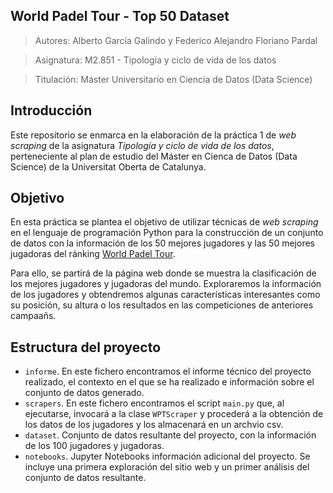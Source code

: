 World Padel Tour - Top 50 Dataset
---

> Autores: Alberto García Galindo y Federico Alejandro Floriano Pardal

> Asignatura: M2.851 - Tipología y ciclo de vida de los datos

> Titulación: Máster Universitario en Ciencia de Datos (Data Science)

Introducción
---

Este repositorio se enmarca en la elaboración de la práctica 1 de *web scraping* de la asignatura *Tipología y ciclo de vida de los datos*, perteneciente al plan de estudio del Máster en Cienca de Datos (Data Science) de la Universitat Oberta de Catalunya. 

Objetivo
---

En esta práctica se plantea el objetivo de utilizar técnicas de *web scraping* en el lenguaje de programación Python para la construcción de un conjunto de datos con la información de los 50 mejores jugadores y las 50 mejores jugadoras del ránking [World Padel Tour](https://www.worldpadeltour.com/).

Para ello, se partirá de la página web donde se muestra la clasificación de los mejores jugadores y jugadoras del mundo. Exploraremos la información de los jugadores y obtendremos algunas características interesantes como su posición, su altura o los resultados en las competiciones de anteriores campaañs.

Estructura del proyecto
---

- `informe`. En este fichero encontramos el informe técnico del proyecto realizado, el contexto en el que se ha realizado e información sobre el conjunto de datos generado.
- `scrapers`. En este fichero encontramos el script `main.py` que, al ejecutarse, invocará a la clase `WPTScraper` y procederá a la obtención de los datos de los jugadores y los almacenará en un archvio csv.
- `dataset`. Conjunto de datos resultante del proyecto, con la información de los 100 jugadores y jugadoras.
- `notebooks`. Jupyter Notebooks información adicional del proyecto. Se incluye una primera exploración del sitio web y un primer análisis del conjunto de datos resultante.
